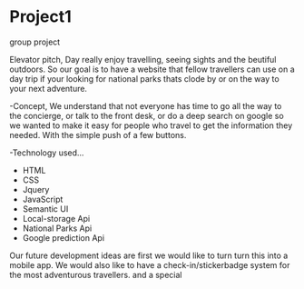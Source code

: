 # Project1
group project

Elevator pitch, Day  really enjoy travelling, seeing sights and the beutiful outdoors. So our goal is to have a website that fellow travellers can use on a day trip if your looking for national parks thats clode by or on the way to your next adventure.

-Concept, We understand that not everyone has time to go all the way to the concierge, or talk to the front desk, or do a deep search on google so we wanted to make it easy for people who travel to get the information they needed. With the simple push of a few buttons.

-Technology used...
* HTML
* CSS
* Jquery
* JavaScript
* Semantic UI
* Local-storage Api
* National Parks Api
* Google prediction Api

Our future development ideas are first we would like to turn turn this into a mobile app. We would also like to have a check-in/stickerbadge system for the most adventurous travellers. and a special 
